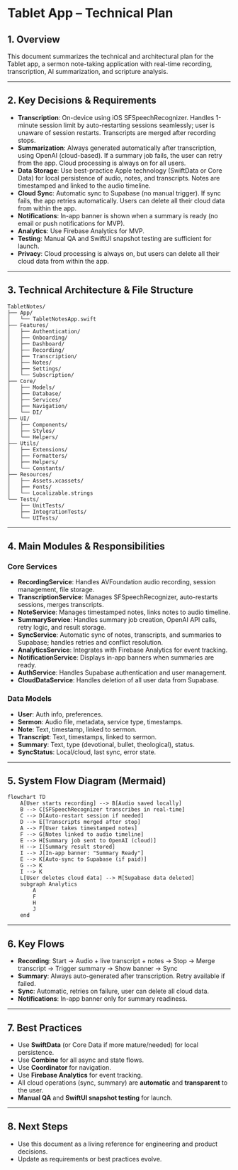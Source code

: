 # Tablet App – Technical Plan

## 1. Overview

This document summarizes the technical and architectural plan for the Tablet app, a sermon note-taking application with real-time recording, transcription, AI summarization, and scripture analysis.

---

## 2. Key Decisions & Requirements

- **Transcription**: On-device using iOS SFSpeechRecognizer. Handles 1-minute session limit by auto-restarting sessions seamlessly; user is unaware of session restarts. Transcripts are merged after recording stops.
- **Summarization**: Always generated automatically after transcription, using OpenAI (cloud-based). If a summary job fails, the user can retry from the app. Cloud processing is always on for all users.
- **Data Storage**: Use best-practice Apple technology (SwiftData or Core Data) for local persistence of audio, notes, and transcripts. Notes are timestamped and linked to the audio timeline.
- **Cloud Sync**: Automatic sync to Supabase (no manual trigger). If sync fails, the app retries automatically. Users can delete all their cloud data from within the app.
- **Notifications**: In-app banner is shown when a summary is ready (no email or push notifications for MVP).
- **Analytics**: Use Firebase Analytics for MVP.
- **Testing**: Manual QA and SwiftUI snapshot testing are sufficient for launch.
- **Privacy**: Cloud processing is always on, but users can delete all their cloud data from within the app.

---

## 3. Technical Architecture & File Structure

```
TabletNotes/
├── App/
│   └── TabletNotesApp.swift
├── Features/
│   ├── Authentication/
│   ├── Onboarding/
│   ├── Dashboard/
│   ├── Recording/
│   ├── Transcription/
│   ├── Notes/
│   ├── Settings/
│   └── Subscription/
├── Core/
│   ├── Models/
│   ├── Database/
│   ├── Services/
│   ├── Navigation/
│   └── DI/
├── UI/
│   ├── Components/
│   ├── Styles/
│   └── Helpers/
├── Utils/
│   ├── Extensions/
│   ├── Formatters/
│   ├── Helpers/
│   └── Constants/
├── Resources/
│   ├── Assets.xcassets/
│   ├── Fonts/
│   └── Localizable.strings
└── Tests/
    ├── UnitTests/
    ├── IntegrationTests/
    └── UITests/
```

---

## 4. Main Modules & Responsibilities

### Core Services
- **RecordingService**: Handles AVFoundation audio recording, session management, file storage.
- **TranscriptionService**: Manages SFSpeechRecognizer, auto-restarts sessions, merges transcripts.
- **NoteService**: Manages timestamped notes, links notes to audio timeline.
- **SummaryService**: Handles summary job creation, OpenAI API calls, retry logic, and result storage.
- **SyncService**: Automatic sync of notes, transcripts, and summaries to Supabase; handles retries and conflict resolution.
- **AnalyticsService**: Integrates with Firebase Analytics for event tracking.
- **NotificationService**: Displays in-app banners when summaries are ready.
- **AuthService**: Handles Supabase authentication and user management.
- **CloudDataService**: Handles deletion of all user data from Supabase.

### Data Models
- **User**: Auth info, preferences.
- **Sermon**: Audio file, metadata, service type, timestamps.
- **Note**: Text, timestamp, linked to sermon.
- **Transcript**: Text, timestamps, linked to sermon.
- **Summary**: Text, type (devotional, bullet, theological), status.
- **SyncStatus**: Local/cloud, last sync, error state.

---

## 5. System Flow Diagram (Mermaid)

```
flowchart TD
    A[User starts recording] --> B[Audio saved locally]
    B --> C[SFSpeechRecognizer transcribes in real-time]
    C --> D[Auto-restart session if needed]
    D --> E[Transcripts merged after stop]
    A --> F[User takes timestamped notes]
    F --> G[Notes linked to audio timeline]
    E --> H[Summary job sent to OpenAI (cloud)]
    H --> I[Summary result stored]
    I --> J[In-app banner: "Summary Ready"]
    E --> K[Auto-sync to Supabase (if paid)]
    G --> K
    I --> K
    L[User deletes cloud data] --> M[Supabase data deleted]
    subgraph Analytics
        A
        F
        H
        J
    end
```

---

## 6. Key Flows

- **Recording**: Start → Audio + live transcript + notes → Stop → Merge transcript → Trigger summary → Show banner → Sync
- **Summary**: Always auto-generated after transcription. Retry available if failed.
- **Sync**: Automatic, retries on failure, user can delete all cloud data.
- **Notifications**: In-app banner only for summary readiness.

---

## 7. Best Practices

- Use **SwiftData** (or Core Data if more mature/needed) for local persistence.
- Use **Combine** for all async and state flows.
- Use **Coordinator** for navigation.
- Use **Firebase Analytics** for event tracking.
- All cloud operations (sync, summary) are **automatic** and **transparent** to the user.
- **Manual QA** and **SwiftUI snapshot testing** for launch.

---

## 8. Next Steps

- Use this document as a living reference for engineering and product decisions.
- Update as requirements or best practices evolve. 